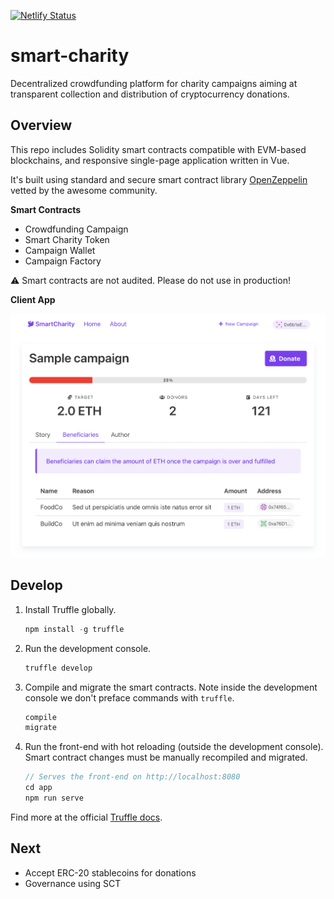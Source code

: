 [![Netlify Status](https://api.netlify.com/api/v1/badges/6630860a-2680-4120-bfec-3991569e286b/deploy-status)](https://app.netlify.com/sites/brave-shockley-27aa90/deploys)

# smart-charity

Decentralized crowdfunding platform for charity campaigns aiming at transparent collection and distribution of cryptocurrency donations.

## Overview

This repo includes Solidity smart contracts compatible with EVM-based blockchains, and responsive single-page application written in Vue.

It's built using standard and secure smart contract library [OpenZeppelin](https://github.com/OpenZeppelin/openzeppelin-contracts) vetted by the awesome community.


**Smart Contracts**

* Crowdfunding Campaign
* Smart Charity Token
* Campaign Wallet
* Campaign Factory

⚠️ Smart contracts are not audited. Please do not use in production!

**Client App**

![sample-campaign](screenshot.png)

## Develop

1. Install Truffle globally.
    ```javascript
    npm install -g truffle
    ```

2. Run the development console.
    ```javascript
    truffle develop
    ```

3. Compile and migrate the smart contracts. Note inside the development console we don't preface commands with `truffle`.
    ```javascript
    compile
    migrate
    ```

4. Run the front-end with hot reloading (outside the development console). Smart contract changes must be manually recompiled and migrated.
    ```javascript
    // Serves the front-end on http://localhost:8080
    cd app
    npm run serve
    ```

Find more at the official [Truffle docs](https://www.trufflesuite.com/docs).

## Next

* Accept ERC-20 stablecoins for donations
* Governance using SCT
